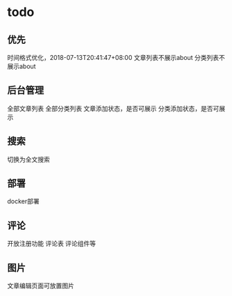 # todo
## 优先
时间格式优化，2018-07-13T20:41:47+08:00
文章列表不展示about
分类列表不展示about

## 后台管理
全部文章列表
全部分类列表
文章添加状态，是否可展示
分类添加状态，是否可展示

## 搜索
切换为全文搜索

## 部署
docker部署

## 评论
开放注册功能
评论表
评论组件等

## 图片
文章编辑页面可放置图片

